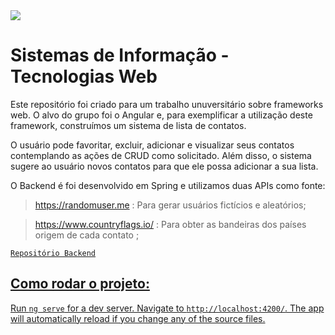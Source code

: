 <img style="max-width: 20%!important;" src="https://web.sistemas.pucminas.br/BDP/PUC%20Minas/Home/Logo?seq=16EC68D2C1F309FAA3972EF167C78189">


# Sistemas de Informação - Tecnologias Web

<p> Este repositório foi criado para um trabalho unuversitário sobre frameworks web. O alvo do grupo foi o Angular e, para exemplificar a utilização deste framework, construímos um sistema de lista de contatos.

<p> O usuário pode favoritar, excluir, adicionar e visualizar seus contatos contemplando as ações de CRUD como solicitado. Além disso, o sistema sugere ao usuário novos contatos para que ele possa adicionar a sua lista.
  
  O Backend é foi desenvolvido em Spring e utilizamos duas APIs como fonte:
  
  > https://randomuser.me : Para gerar usuários fictícios e aleatórios;
  
  > https://www.countryflags.io/ : Para obter as bandeiras dos países origem de cada contato ;

<a href="https://github.com/Neemias-S/ContactListBack">`Repositório Backend`

## Como rodar o projeto:

Run `ng serve` for a dev server. Navigate to `http://localhost:4200/`. The app will automatically reload if you change any of the source files.

